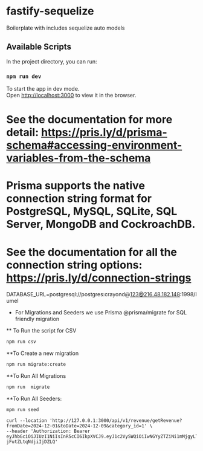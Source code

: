 # fastify-sequelize

Boilerplate with includes sequelize auto models

## Available Scripts

In the project directory, you can run:

### `npm run dev`

To start the app in dev mode.\
Open [http://localhost:3000](http://localhost:3000) to view it in the browser.

# See the documentation for more detail: https://pris.ly/d/prisma-schema#accessing-environment-variables-from-the-schema

# Prisma supports the native connection string format for PostgreSQL, MySQL, SQLite, SQL Server, MongoDB and CockroachDB.

# See the documentation for all the connection string options: https://pris.ly/d/connection-strings

DATABASE_URL=postgresql://postgres:crayond@123@216.48.182.148:1998/lumel

- For Migrations and Seeders we use Prisma @prisma/migrate for SQL friendly migration

\*\* To Run the script for CSV

```bash
npm run csv
```

\*\*To Create a new migration

```bash
npm run migrate:create
```

\*\*To Run All Migrations

```bash
npm run  migrate
```

\*\*To Run All Seeders:

```bash
mpm run seed
```

```Curl for Get Revenue API And All the filters are added in the same API(Payloads: fromDate,toDate,product_id,category_id,region)
curl --location 'http://127.0.0.1:3000/api/v1/revenue/getRevenue?fromDate=2024-12-01&toDate=2024-12-09&category_id=1' \
--header 'Authorization: Bearer eyJhbGciOiJIUzI1NiIsInR5cCI6IkpXVCJ9.eyJ1c2VySWQiOiIwNGYyZTZiNi1mMjgyLTQzYTQtYTJlZi1lNjA1NTQ5MmMxOTMiLCJidXNpbmVzc0lkIjoiNjk3NWQxMjktMDVmZi00NTcxLWJhOGMtYzhlNDdmZWM4NmMxIiwiYnVzaW5lc3NUeXBlIjoyLCJidXNpbmVzc1R5cGVOYW1lIjoiU3RvY2tpc3QiLCJyb2xlSWQiOjIsInJvbGVOYW1lIjoiQnVzaW5lc3MiLCJpYXQiOjE3Mjc0MjE4MjMsImV4cCI6MTcyNzU5NDYyM30.B1fQNsK9omm1iFqh4F3b5Hc-jFutZLtqNdjiIjDZLQ'
``` 
